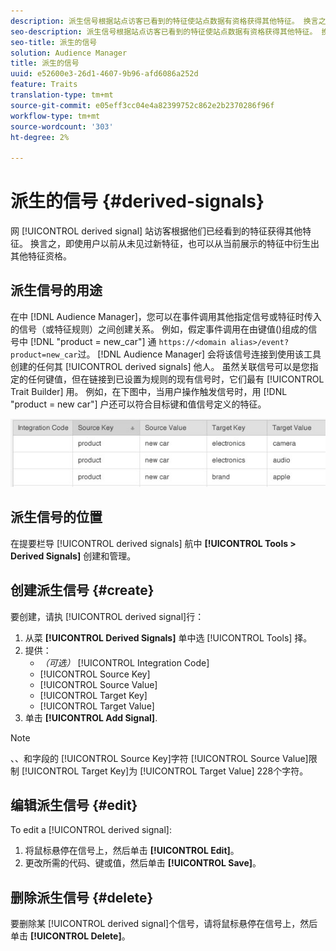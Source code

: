 ```yaml
---
description: 派生信号根据站点访客已看到的特征使站点数据有资格获得其他特征。 换言之，即使用户以前从未见过新特征，也可以从当前展示的特征中衍生出其他特征资格。
seo-description: 派生信号根据站点访客已看到的特征使站点数据有资格获得其他特征。 换言之，即使用户以前从未见过新特征，也可以从当前展示的特征中衍生出其他特征资格。
seo-title: 派生的信号
solution: Audience Manager
title: 派生的信号
uuid: e52600e3-26d1-4607-9b96-afd6086a252d
feature: Traits
translation-type: tm+mt
source-git-commit: e05eff3cc04e4a82399752c862e2b2370286f96f
workflow-type: tm+mt
source-wordcount: '303'
ht-degree: 2%

---
```



# 派生的信号 {#derived-signals}

网 [!UICONTROL derived signal] 站访客根据他们已经看到的特征获得其他特征。 换言之，即使用户以前从未见过新特征，也可以从当前展示的特征中衍生出其他特征资格。

<!-- c_tb_derived_signal.xml -->

## 派生信号的用途

在中 [!DNL Audience Manager]，您可以在事件调用其他指定信号或特征时传入的信号（或特征规则）之间创建关系。 例如，假定事件调用在由键值()组成的信号中 [!DNL "product = new_car"] 通 `https://<domain alias>/event?product=new_car`过。 [!DNL Audience Manager] 会将该信号连接到使用该工具创建的任何其 [!UICONTROL derived signals] 他人。 虽然关联信号可以是您指定的任何键值，但在链接到已设置为规则的现有信号时，它们最有 [!UICONTROL Trait Builder] 用。 例如，在下图中，当用户操作触发信号时，用 [!DNL "product = new car"] 户还可以符合目标键和值信号定义的特征。

![](assets/derived_signal_example.png)

## 派生信号的位置

在提要栏导 [!UICONTROL derived signals] 航中 **[!UICONTROL Tools > Derived Signals]** 创建和管理。

## 创建派生信号 {#create}

<!-- t_tb_create_derived.xml -->

要创建，请执 [!UICONTROL derived signal]行：

1. 从菜 **[!UICONTROL Derived Signals]** 单中选 [!UICONTROL Tools] 择。
1. 提供：
   * *（可选）* [!UICONTROL Integration Code]
   * [!UICONTROL Source Key]
   * [!UICONTROL Source Value]
   * [!UICONTROL Target Key]
   * [!UICONTROL Target Value]
1. 单击 **[!UICONTROL Add Signal]**.

>[!NOTE]
>
>、、和字段的 [!UICONTROL Source Key]字符 [!UICONTROL Source Value]限制 [!UICONTROL Target Key]为 [!UICONTROL Target Value] 228个字符。

## 编辑派生信号 {#edit}

<!-- t_tb_edit_derived.xml -->

To edit a [!UICONTROL derived signal]:

1. 将鼠标悬停在信号上，然后单击 **[!UICONTROL Edit]**。
2. 更改所需的代码、键或值，然后单击 **[!UICONTROL Save]**。

## 删除派生信号 {#delete}

<!-- t_tb_delete_derived.xml -->

要删除某 [!UICONTROL derived signal]个信号，请将鼠标悬停在信号上，然后单击 **[!UICONTROL Delete]**。
